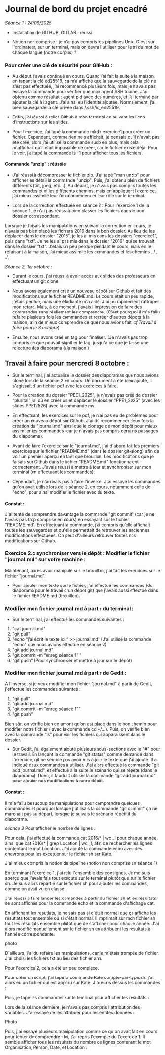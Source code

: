 # Journal de bord du projet encadré

*Séance 1 : 24/09/2025*

- Installation de GITHUB, GITLAB : réussi

- Notion non comprise : je n'ai pas compris les pipelines Unix. 
C'est sur l'ordinateur, sur un terminal, mais on devra l'utiliser pour le tri du mot de chaque langue (notre corpus) ? 


### Pour créer une clé de sécurité pour GitHub : 
- Au début, j’avais continué en cours. Quand j’ai fait la suite à la maison, en tapant la clé ed25519, ça m’a affiché que la sauvegarde de la clé ne s’est pas effectuée, j’ai recommencé plusieurs fois, mais je n’avais pas essayé la commande pour vérifier que mon agent SSH tourne. J'ai obtenu comme résultat : agent pid avec des numéros, et j’ai terminé par ajouter la clé à l’agent. J’ai ainsi eu l’identité ajoutée.
	Normalement, j’ai bien sauvegardé la clé privée dans ̃/.ssh/id_ed25519.

- Enfin, j’ai réussi à relier Github à mon terminal en suivant les liens d’instructions sur les slides.

- Pour l’exercice, j’ai tapé la commande mkdir exercice1 pour créer un fichier. Cependant, comme rien ne s’affichait, je pensais qu’il n'avait pas été créé, alors j’ai utilisé la commande sudo en plus, mais cela m'affichait qu’il était impossible de créer, car le fichier existe déjà. Pour le voir, j’ai tapé la commande ls -1 pour afficher tous les fichiers.

#### Commande "unzip" : réussie
- J’ai réussi à décompresser le fichier zip. J'ai tapé "man unzip" pour afficher en détail la commande "unzip". Puis, j'ai obtenu plein de fichiers différents (txt, jpeg, etc...).
	Au départ, je n’avais pas compris toutes les commandes et ni les différents chemins, mais en appliquant l’exercice, j’ai mieux assimilé leur fonctionnement et leur rôle sur le terminal.

- Lors de la correction effectuée en séance 2 : 
	Pour l'exercice 1 de la séance 1, je n'ai pas réussi à bien classer les fichiers dans le bon dossier correspondant.

Lorsque je faisais les manipulations en suivant la correction en cours, je n’avais pas bien placé les fichiers 2016 dans le bon dossier. Au lieu de les déplacer dans le dossier "2016", je les ai mis dans les dossiers  "exercice1", puis dans "txt". Je ne les ai pas mis dans le dossier "2016" qui se trouvait dans le dossier "txt". J'étais un peu perdue pendant le cours, mais en le refaisant à la maison, j’ai mieux assimilé les commandes et les chemins ../ ,  ./,


*Séance 2, 1er octobre :*
- Durant le cours, j'ai réussi à avoir accès aux slides des professeurs en effectuant un git clone.
- Nous avons également créé un nouveau dépôt sur Github et fait des modifications sur le fichier README.md. Le cours était un peu rapide, j'étais perdue, mais une étudiante m'a aidé. J'ai pu rapidement rattraper mon retard. Mais, à ce moment, j'avais l'impression de faire des commandes sans réellement les comprendre. (C'est pourquoi il m'a fallu refaire plusieurs fois les commandes et recréer d'autres dépots à la maison, afin de mieux comprendre ce que nous avions fait. *cf.Travail à faire pour le 8 octobre*)

- Ensuite, nous avons créé un tag pour finaliser. (Je n'avais pas trop compris ce que pouvait signifier le tag, jusqu'à ce que je fasse une relecture des diaporama à la maison.)

## Travail à faire pour mercredi 8 octobre :
- Sur le terminal, j'ai actualisé le dossier des diaporamas que nous avions cloné lors de la séance 2 en cours. Un document a été bien ajouté, il s'agissait d'un fichier pdf avec les exercices à faire.

- Pour la création du dossier "PEE1_2025", je n'avais pas créé de dossier “plurital” j’ai dû en créer un et déplacer le dossier "PPE1_2025" (avec les slides PPE12526) avec la commande mv.

- En effectuant, les exercices sur le pdf, je n'ai pas eu de problèmes pour créer un nouveau dépôt sur Github. 
J'ai dû recommencer deux fois la création du "journal.md" ainsi que le clonage de mon dépôt pour mieux assimiler les commandes (car je n'avais pas compris certains passages du diaporama).

- Avant de faire l'exercice sur le "journal.md", j'ai d'abord fait les premiers exercices sur le fichier "README.md" (dans le dossier git-along) afin de voir un premier aperçu en tant que brouillon.
Les modifications que je faisais sur Github dans le fichier "README.md" fonctionnaient correctement. J'avais réussi à mettre à jour et synchroniser sur mon terminal (en effectuant les commandes).
- Cependant, je n'arrivais pas à faire l'inverse. J'ai essayé les commandes qu'on avait utilisé lors de la séance 2, en cours, notamment celle de "echo", pour ainsi modifier le fichier avec du texte.


#### Constat : 
J'ai tenté de comprendre davantage la commande "git commit" (car je ne l'avais pas trop comprise en cours) en essayant sur le fichier "README.md". En effectuant la commande, j’ai compris qu’elle affichait toutes les sauvegardes et qu'elle permettait de retrouver les anciennes modifications effectuées. On peut d'ailleurs retrouver toutes nos modifications sur Github.

### Exercice 2.c synchroniser vers le dépôt : Modifier le fichier "journal.md" sur votre machine : 

Maintenant, après avoir manipulé sur le brouillon, j'ai fait les exercices sur le fichier "journal.md".
- Pour ajouter mon texte sur le fichier, j'ai effectué les commandes (du diaporama pour le travail d'un dépot git) que j'avais aussi effectué dans le fichier README.md (brouillon).

### Modifier mon fichier journal.md à partir du terminal : 
- Sur le terminal, j’ai effectué les commandes suivantes : 
1. "cat journal.md"
2. "git pull"
3. "echo “j’ai écrit le texte ici “ >> journal.md" (J’ai utilisé la commande "echo" que nous avions effectué en séance 2)
4. "git add journal.md" 
5. "git commit -m “enreg séance 1” "
6. "git push" (Pour synchroniser et mettre à jour sur le dépôt)
 
 
### Modifier mon fichier journal.md à partir de Gedit : 
A l’inverse, si je veux modifier mon fichier "journal.md" à partir de Gedit, j'effectue les commandes suivantes : 
1. "git pull"
2. "git add journal.md"
3. "git commit -m “enreg séance 1”"
4. "git push"

Bien sûr, on vérifie bien en amont qu’on est placé dans le bon chemin pour modifier notre fichier ( avec la commande cd ~/...). Puis, on vérifie bien avec la commande “ls” pour voir les fichiers qui apparaissent dans le dossier.

- Sur Gedit, j'ai également ajouté plusieurs sous-sections avec le "#" pour le travail.
En lançant la commande "git status" comme demandé dans l'exercice, git ne semble pas avoir mis à jour le texte que j'ai ajouté. Il a indiqué deux commandes à utiliser. J'ai alors effectué la commande "git add journal.md", et effectué à la suite le scénario qui se répète (dans le diaporama). Donc, il faudrait utiliser la commande "git add journal.md" pour ajouter nos modifications à notre dépôt.

#### Constat : 
Il m'a fallu beaucoup de manipulations pour comprendre quelques commandes et pourquoi lorsque j'utilisais la commande "git commit" ça ne marchait pas au départ, lorsque je suivais le scénario répétitif du diaporama.





*séance 3*
Pour afficher le nombre de lignes :

Pour cela, j'ai effectué la commande cat 2016/* | wc _l pour chaque année, ainsi que cat 2016/* | grep Location | wc _l, afin de rechercher les lignes contentant le mot Location.
J'ai ajouté la commande echo avec des chevrons pour les excetuer sur le fichier sh sur Kate.


J'ai mieux compris la notion de pipeline (notion non comprise en séance 1)


En terminant l'exercice 1, j'ai relu l'ensemble des consignes. Je me suis aperçu que j'avais fais tout exécuté sur le terminal plutôt que sur le fichier sh. Je suis alors répartie sur le fichier sh pour ajouter les commandes, comme on avait vu en classe.

J'ai réussi à faire lancer les comandes à partir du fichier sh et les résultats se sont affichés pour la commande echo et la commande d'affichage cat.


En affichant les resutlats, je ne sais pas si c'était normal que ça affiche les resutlats tout ensemble ou si c'était normal. Il imprimait sur mon fichier sh tout les résultats ensemble plutôt que de s'afficher pour chaque année.
J'ai alors modifié manuellement sur le fichier sh en attribuent les résultats à l'année correspondante.

photo


D'ailleurs, j'ai du refaire les manipulations, car je m'étais trompée de fichier. J'ai choisi les fichiers txt au lieu des fichier ann.





Pour l'exercice 2, cela a été un peu complexe.

Pour créer un script, j'ai tapé la commande Kate compte-par-type.sh. j'ai alors eu un fichier qui est apparu sur Kate. J'ai écris dessus les commandes :


Puis, je tape les commandes sur le temrinal pour afficher les résultats :


Lors de la séance dernière,  je n'avais pas compris l'attribution des variables. J'ai essayé de les attribuer pour les entités données :

Photo



Puis, j'ai essayé plusieurs manipulation comme ce qu'on avait fait en cours pour tenter de comprendre :
Ici, j'ai repris l'exemple du l'exercice 1. Il semble afficher tous les résultats du nombre de lignes contenant le mot Organisation, Person, Date, et Location :

